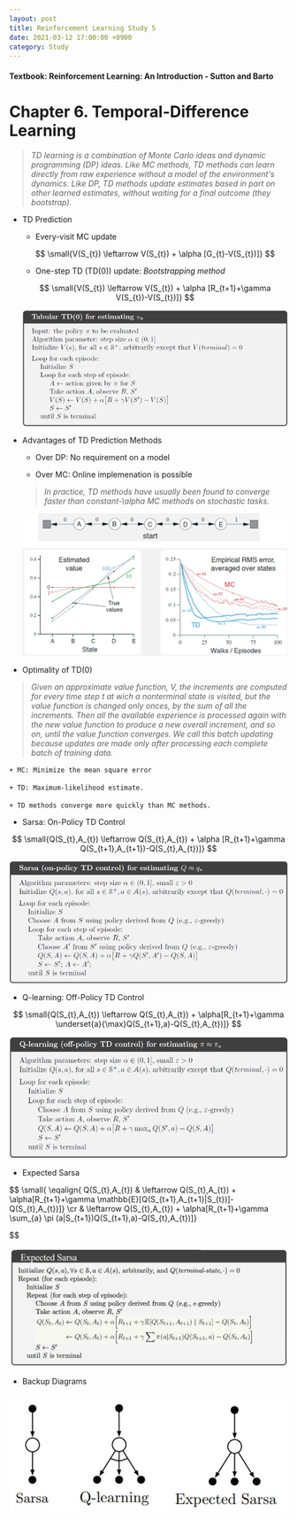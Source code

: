 ```yaml
---
layout: post
title: Reinforcement Learning Study 5
date: 2021-03-12 17:00:00 +0900
category: Study 
---
```

#### Textbook: Reinforcement Learning: An Introduction - Sutton and Barto

# Chapter 6. Temporal-Difference Learning
> _TD learning is a combination of Monte Carlo ideas and dynamic programming (DP) ideas. Like MC methods, TD methods can learn directly from raw experience without a model of the environment's dynamics. Like DP, TD methods update estimates based in part on other learned estimates, without waiting for a final outcome (they bootstrap)._

+ TD Prediction
	
	+ Every-visit MC update

	$$ \small{V(S_{t}) \leftarrow V(S_{t}) + \alpha [G_{t}-V(S_{t})]} $$	
	
	+ One-step TD (TD(0)) update: _Bootstrapping method_

	$$ \small{V(S_{t}) \leftarrow V(S_{t}) + \alpha [R_{t+1}+\gamma V(S_{t})-V(S_{t})]} $$	
	
	![](/Figs/RL_Sutton/Ch6/TD0.jpg)

+ Advantages of TD Prediction Methods

	+ Over DP: No requirement on a model

	+ Over MC: Online implemenation is possible 

	> _In practice, TD methods have usually been found to converge faster than constant-\alpha MC methods on stochastic tasks._

	![](/Figs/RL_Sutton/Ch6/RandomWalk.jpg)

+ Optimality of TD(0)

> _Given an approximate value function, V, the increments are computed for every time step t at wich a nonterminal state is visited, but the value function is changed only onces, by the sum of all the increments. Then all the available experience is processed again with the new value function to produce a new overall increment, and so on, until the value function converges. We call this batch updating because updates are made only after processing each complete batch of training data._

	+ MC: Minimize the mean square error

	+ TD: Maximum-likelihood estimate.

	+ TD methods converge more quickly than MC methods. 

+ Sarsa: On-Policy TD Control

$$ \small{Q(S_{t},A_{t}) \leftarrow Q(S_{t},A_{t}) + \alpha [R_{t+1}+\gamma Q(S_{t+1},A_{t+1})-Q(S_{t},A_{t})]} $$	

![](/Figs/RL_Sutton/Ch6/Sarsa.jpg)

+ Q-learning: Off-Policy TD Control

$$ \small{Q(S_{t},A_{t}) \leftarrow Q(S_{t},A_{t}) + \alpha[R_{t+1}+\gamma \underset{a}{\max}Q(S_{t+1},a)-Q(S_{t},A_{t})]} $$	

![](/Figs/RL_Sutton/Ch6/Qlearn.jpg)

+ Expected Sarsa

$$ \small{
\eqalign{
Q(S_{t},A_{t}) & \leftarrow Q(S_{t},A_{t}) + \alpha[R_{t+1}+\gamma \mathbb{E}[Q(S_{t+1},A_{t+1}|S_{t})]-Q(S_{t},A_{t})]} \cr
	    & \leftarrow Q(S_{t},A_{t}) + \alpha[R_{t+1}+\gamma \sum_{a} \pi (a|S_{t+1})Q(S_{t+1},a)-Q(S_{t},A_{t})]}

$$	

![](/Figs/RL_Sutton/Ch6/ExSarsa.jpg)

+ Backup Diagrams

![](/Figs/RL_Sutton/Ch6/Backup.jpg)

